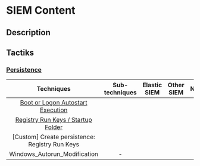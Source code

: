 # SIEM Content

## Description

## Tactiks

### [Persistence](https://attack.mitre.org/tactics/TA0003/) 

|	Techniques		|	Sub-techniques  |	Elastic SIEM    |	Other SIEM		|	Note			|
|	:-------------:	|	:-------------:	|	:-------------:	|	:-------------: |	:-------------:	|
|[Boot or Logon Autostart Execution](https://attack.mitre.org/techniques/T1547/)
|[Registry Run Keys / Startup Folder ](https://attack.mitre.org/techniques/T1547/001/)
|[Custom] Create persistence: Registry Run Keys
|Windows_Autorun_Modification |-|